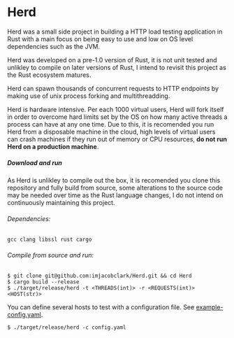 # Herd
Herd was a small side project in building a HTTP load testing application in Rust with a main focus on being easy to use and low on OS level dependencies such as the JVM.

Herd was developed on a pre-1.0 version of Rust, it is not unit tested and unlikley to compile on later versions of Rust, I intend to revisit this project as the Rust ecosystem matures.

Herd can spawn thousands of concurrent requests to HTTP endpoints by making use of unix process forking and multithreadding. 

Herd is hardware intensive. Per each 1000 virtual users, Herd will fork itself in order to overcome hard limits set by the OS on how many active threads a process can have at any one time. Due to this, it is recomended you run Herd from a disposable machine in the cloud, high levels of virtual users can crash machines if they run out of memory or CPU resources, __do not run Herd on a production machine__.

##### Download and run

As Herd is unlikley to compile out the box, it is recomended you clone this repository and fully build from source, some alterations to the source code may be needed over time as the Rust language changes, I do not intend on continuously maintaining this project.

###### Dependencies:

`gcc clang libssl rust cargo`

###### Compile from source and run:
```shell
$ git clone git@github.com:imjacobclark/Herd.git && cd Herd
$ cargo build --release
$ ./target/release/herd -t <THREADS(int)> -r <REQUESTS(int)> <HOST(str)>
```

You can define several hosts to test with a configuration file. See [example-config.yaml](example-config.yaml).

```shell
$ ./target/release/herd -c config.yaml
```

